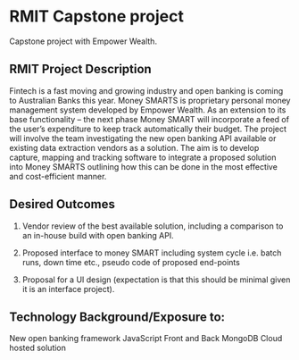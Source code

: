 # RMIT Capstone project

Capstone project with Empower Wealth.

## RMIT Project Description
Fintech is a fast moving and growing industry and open banking is coming to Australian Banks this year.  Money SMARTS is proprietary personal money management system developed by Empower Wealth. As an extension to its base functionality – the next phase Money SMART will incorporate a feed of the user’s expenditure to keep track automatically their budget. The project will involve the team investigating the new open banking API available or existing data extraction vendors as a solution. The aim is to develop capture, mapping and tracking software to integrate a proposed solution into Money SMARTS outlining how this can be done in the most effective and cost-efficient manner.
## Desired Outcomes

1) Vendor review of the best available solution, including a comparison to an in-house build with open banking API.

2) Proposed interface to money SMART including system cycle i.e. batch runs, down time etc., pseudo code of proposed end-points

3) Proposal for a UI design (expectation is that this should be minimal given it is an interface project).

## Technology Background/Exposure to:

New open banking framework
JavaScript Front and Back
MongoDB
Cloud hosted solution

